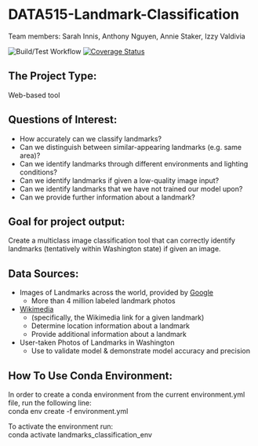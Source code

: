 # DATA515-Landmark-Classification
Team members: Sarah Innis, Anthony Nguyen, Annie Staker,  Izzy Valdivia

![Build/Test Workflow](https://github.com/Ivaldivi/Data515-Image-Classification/actions/workflows/build_test.yml/badge.svg)
[![Coverage Status](https://coveralls.io/repos/github/Ivaldivi/Data515-Image-Classification/badge.svg?branch=main)](https://coveralls.io/github/Ivaldivi/Data515-Image-Classification?branch=main)

## The Project Type:
Web-based tool

## Questions of Interest: 
* How accurately can we classify landmarks?
* Can we distinguish between similar-appearing landmarks (e.g. same area)?
* Can we identify landmarks through different environments and lighting conditions?
* Can we identify landmarks if given a low-quality image input?
* Can we identify landmarks that we have not trained our model upon?
* Can we provide further information about a landmark?

## Goal for project output: 
Create a multiclass image classification tool that can correctly identify landmarks (tentatively within Washington state) if given an image. 

## Data Sources: 
* Images of Landmarks across the world, provided by [Google](https://github.com/cvdfoundation/google-landmark?tab=readme-ov-file)
  * More than 4 million labeled landmark photos
* [Wikimedia](https://www.wikimedia.org/) 
  * (specifically, the Wikimedia link for a given landmark)
  * Determine location information about a landmark
  * Provide additional information about a landmark
* User-taken Photos of Landmarks in Washington
  * Use to validate model & demonstrate model accuracy and precision


## How To Use Conda Environment: 
In order to create a conda environment from the current environment.yml file, run the following line:\
conda env create -f environment.yml

To activate the environment run:\
conda activate landmarks_classification_env
